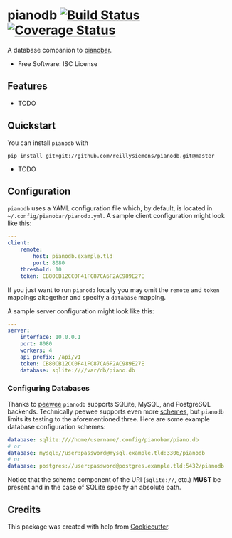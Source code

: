 # pianodb [![Build Status](https://img.shields.io/travis/reillysiemens/pianodb/master.svg?style=flat-square&label=build)](https://travis-ci.org/reillysiemens/pianodb) [![Coverage Status](https://img.shields.io/coveralls/reillysiemens/pianodb/master.svg?style=flat-square&label=coverage)](https://coveralls.io/github/reillysiemens/pianodb?branch=coverage)

A database companion to [pianobar].

- Free Software: ISC License

## Features

- TODO

## Quickstart
You can install `pianodb` with
```
pip install git+git://github.com/reillysiemens/pianodb.git@master
```

- TODO

## Configuration
`pianodb` uses a YAML configuration file which, by default, is located in
`~/.config/pianobar/pianodb.yml`. A sample client configuration might look like
this:
```yaml
---
client:
    remote:
        host: pianodb.example.tld
        port: 8080
    threshold: 10
    token: CB80CB12CC0F41FC87CA6F2AC989E27E
```
If you just want to run `pianodb` locally you may omit the `remote` and `token`
mappings altogether and specify a `database` mapping.

A sample server configuration might look like this:
```yaml
---
server:
    interface: 10.0.0.1
    port: 8080
    workers: 4
    api_prefix: /api/v1
    token: CB80CB12CC0F41FC87CA6F2AC989E27E
    database: sqlite:////var/db/piano.db
```

### Configuring Databases
Thanks to [peewee] `pianodb` supports SQLite, MySQL, and PostgreSQL
backends. Technically peewee supports even more [schemes][db_url schemes], but
`pianodb` limits its testing to the aforementioned three. Here are some example
database configuration schemes:
```yaml
database: sqlite:////home/username/.config/pianobar/piano.db
# or
database: mysql://user:password@mysql.example.tld:3306/pianodb
# or
database: postgres://user:password@postgres.example.tld:5432/pianodb
```
Notice that the scheme component of the URI (`sqlite://`, etc.) **MUST** be
present and in the case of SQLite specify an absolute path.

## Credits

This package was created with help from [Cookiecutter].

[pianobar]: https://6xq.net/pianobar
[peewee]: http://docs.peewee-orm.com/
[db_url schemes]: http://docs.peewee-orm.com/en/latest/peewee/playhouse.html#db-url
[Cookiecutter]: https://github.com/audreyr/cookiecutter
